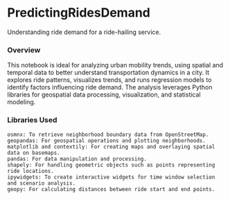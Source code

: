 # PredictingRidesDemand
Understanding ride demand for a ride-hailing service.

### Overview
This notebook is ideal for analyzing urban mobility trends, using spatial and temporal data to better understand transportation dynamics in a city. It explores ride patterns, visualizes trends, and runs regression models to identify factors influencing ride demand. The analysis leverages Python libraries for geospatial data processing, visualization, and statistical modeling.

### Libraries Used
	osmnx: To retrieve neighborhood boundary data from OpenStreetMap.
	geopandas: For geospatial operations and plotting neighborhoods.
	matplotlib and contextily: For creating maps and overlaying spatial data on basemaps.
	pandas: For data manipulation and processing.
	shapely: For handling geometric objects such as points representing ride locations.
	ipywidgets: To create interactive widgets for time window selection and scenario analysis.
	geopy: For calculating distances between ride start and end points.